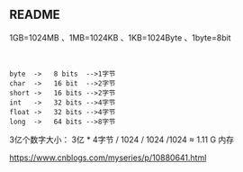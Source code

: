 ## README

1GB=1024MB 、1MB=1024KB 、1KB=1024Byte 、1byte=8bit

​	

```tiki wiki
byte  ->   8 bits  -->1字节
char  ->   16 bit  -->2字节
short ->   16 bits -->2字节
int   ->   32 bits -->4字节
float ->   32 bits -->4字节
long  ->   64 bits -->8字节
```

3亿个数字大小： 3亿 * 4字节 / 1024 / 1024 /1024 ≈ 1.11 G 内存

<https://www.cnblogs.com/myseries/p/10880641.html>

